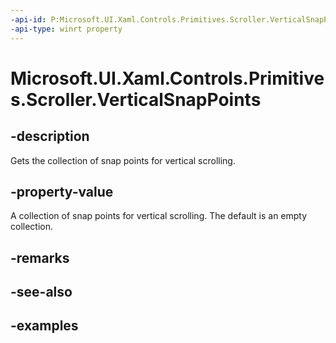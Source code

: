 ```yaml
---
-api-id: P:Microsoft.UI.Xaml.Controls.Primitives.Scroller.VerticalSnapPoints
-api-type: winrt property
---
```


# Microsoft.UI.Xaml.Controls.Primitives.Scroller.VerticalSnapPoints

<!--
public System.Collections.Generic.IList<Microsoft.UI.Xaml.Controls.Primitives.ScrollSnapPointBase> VerticalSnapPoints { get; }
-->

## -description

Gets the collection of snap points for vertical scrolling.

## -property-value

A collection of snap points for vertical scrolling. The default is an empty collection.

## -remarks

## -see-also

## -examples

